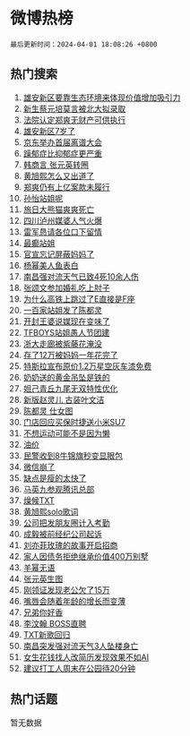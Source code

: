 # 微博热榜

`最后更新时间：2024-04-01 18:08:26 +0800`

## 热门搜索

1. [雄安新区要靠生态环境来体现价值增加吸引力](https://m.weibo.cn/search?containerid=100103type%3D1%26t%3D10%26q%3D%23%E9%9B%84%E5%AE%89%E6%96%B0%E5%8C%BA%E8%A6%81%E9%9D%A0%E7%94%9F%E6%80%81%E7%8E%AF%E5%A2%83%E6%9D%A5%E4%BD%93%E7%8E%B0%E4%BB%B7%E5%80%BC%E5%A2%9E%E5%8A%A0%E5%90%B8%E5%BC%95%E5%8A%9B%23&stream_entry_id=51&isnewpage=1&extparam=seat%3D1%26pos%3D0%26stream_entry_id%3D51%26filter_type%3Drealtimehot%26q%3D%2523%25E9%259B%2584%25E5%25AE%2589%25E6%2596%25B0%25E5%258C%25BA%25E8%25A6%2581%25E9%259D%25A0%25E7%2594%259F%25E6%2580%2581%25E7%258E%25AF%25E5%25A2%2583%25E6%259D%25A5%25E4%25BD%2593%25E7%258E%25B0%25E4%25BB%25B7%25E5%2580%25BC%25E5%25A2%259E%25E5%258A%25A0%25E5%2590%25B8%25E5%25BC%2595%25E5%258A%259B%2523%26dgr%3D0%26cate%3D10103%26c_type%3D51%26display_time%3D1711966105%26pre_seqid%3D1711966105017932178148)
1. [新生蔡元培莫言被北大拟录取](https://m.weibo.cn/search?containerid=100103type%3D1%26t%3D10%26q%3D%23%E6%96%B0%E7%94%9F%E8%94%A1%E5%85%83%E5%9F%B9%E8%8E%AB%E8%A8%80%E8%A2%AB%E5%8C%97%E5%A4%A7%E6%8B%9F%E5%BD%95%E5%8F%96%23&stream_entry_id=31&isnewpage=1&extparam=seat%3D1%26realpos%3D1%26flag%3D1%26filter_type%3Drealtimehot%26c_type%3D31%26cate%3D5001%26lcate%3D5001%26stream_entry_id%3D31%26pos%3D0%26q%3D%2523%25E6%2596%25B0%25E7%2594%259F%25E8%2594%25A1%25E5%2585%2583%25E5%259F%25B9%25E8%258E%25AB%25E8%25A8%2580%25E8%25A2%25AB%25E5%258C%2597%25E5%25A4%25A7%25E6%258B%259F%25E5%25BD%2595%25E5%258F%2596%2523%26dgr%3D0%26band_rank%3D1%26display_time%3D1711966105%26pre_seqid%3D1711966105017932178148)
1. [法院认定郑爽无财产可供执行](https://m.weibo.cn/search?containerid=100103type%3D1%26t%3D10%26q%3D%23%E6%B3%95%E9%99%A2%E8%AE%A4%E5%AE%9A%E9%83%91%E7%88%BD%E6%97%A0%E8%B4%A2%E4%BA%A7%E5%8F%AF%E4%BE%9B%E6%89%A7%E8%A1%8C%23&stream_entry_id=31&isnewpage=1&extparam=seat%3D1%26realpos%3D2%26flag%3D2%26filter_type%3Drealtimehot%26c_type%3D31%26cate%3D5001%26lcate%3D5001%26stream_entry_id%3D31%26pos%3D1%26q%3D%2523%25E6%25B3%2595%25E9%2599%25A2%25E8%25AE%25A4%25E5%25AE%259A%25E9%2583%2591%25E7%2588%25BD%25E6%2597%25A0%25E8%25B4%25A2%25E4%25BA%25A7%25E5%258F%25AF%25E4%25BE%259B%25E6%2589%25A7%25E8%25A1%258C%2523%26dgr%3D0%26band_rank%3D2%26display_time%3D1711966105%26pre_seqid%3D1711966105017932178148)
1. [雄安新区7岁了](https://m.weibo.cn/search?containerid=100103type%3D1%26t%3D10%26q%3D%23%E9%9B%84%E5%AE%89%E6%96%B0%E5%8C%BA7%E5%B2%81%E4%BA%86%23&stream_entry_id=31&isnewpage=1&extparam=seat%3D1%26realpos%3D3%26flag%3D0%26filter_type%3Drealtimehot%26c_type%3D31%26cate%3D5001%26lcate%3D5001%26stream_entry_id%3D31%26pos%3D2%26q%3D%2523%25E9%259B%2584%25E5%25AE%2589%25E6%2596%25B0%25E5%258C%25BA7%25E5%25B2%2581%25E4%25BA%2586%2523%26dgr%3D0%26band_rank%3D3%26display_time%3D1711966105%26pre_seqid%3D1711966105017932178148)
1. [京东举办首届离谱大会](https://m.weibo.cn/search?containerid=100103type%3D1%26t%3D10%26q%3D%23%E4%BA%AC%E4%B8%9C%E4%B8%BE%E5%8A%9E%E9%A6%96%E5%B1%8A%E7%A6%BB%E8%B0%B1%E5%A4%A7%E4%BC%9A%23&stream_entry_id=31&isnewpage=1&extparam=seat%3D1%26filter_type%3Drealtimehot%26adid%3D229840%26cate%3D5001%26lcate%3D5001%26stream_entry_id%3D31%26band_rank%3D4%26topic_ad%3D1%26pos%3D3%26q%3D%2523%25E4%25BA%25AC%25E4%25B8%259C%25E4%25B8%25BE%25E5%258A%259E%25E9%25A6%2596%25E5%25B1%258A%25E7%25A6%25BB%25E8%25B0%25B1%25E5%25A4%25A7%25E4%25BC%259A%2523%26dgr%3D0%26is_ad_pos%3D1%26c_type%3D31%26display_time%3D1711966105%26pre_seqid%3D1711966105017932178148)
1. [躁郁症比抑郁症更严重](https://m.weibo.cn/search?containerid=100103type%3D1%26t%3D10%26q%3D%23%E8%BA%81%E9%83%81%E7%97%87%E6%AF%94%E6%8A%91%E9%83%81%E7%97%87%E6%9B%B4%E4%B8%A5%E9%87%8D%23&stream_entry_id=31&isnewpage=1&extparam=seat%3D1%26realpos%3D4%26flag%3D1%26filter_type%3Drealtimehot%26c_type%3D31%26cate%3D5001%26lcate%3D5001%26stream_entry_id%3D31%26pos%3D4%26q%3D%2523%25E8%25BA%2581%25E9%2583%2581%25E7%2597%2587%25E6%25AF%2594%25E6%258A%2591%25E9%2583%2581%25E7%2597%2587%25E6%259B%25B4%25E4%25B8%25A5%25E9%2587%258D%2523%26dgr%3D0%26band_rank%3D4%26display_time%3D1711966105%26pre_seqid%3D1711966105017932178148)
1. [韩商言 张元英转圈](https://m.weibo.cn/search?containerid=100103type%3D1%26t%3D10%26q%3D%E9%9F%A9%E5%95%86%E8%A8%80+%E5%BC%A0%E5%85%83%E8%8B%B1%E8%BD%AC%E5%9C%88&stream_entry_id=31&isnewpage=1&extparam=seat%3D1%26realpos%3D5%26flag%3D2%26filter_type%3Drealtimehot%26c_type%3D31%26cate%3D5001%26lcate%3D5001%26stream_entry_id%3D31%26pos%3D5%26q%3D%25E9%259F%25A9%25E5%2595%2586%25E8%25A8%2580%2520%25E5%25BC%25A0%25E5%2585%2583%25E8%258B%25B1%25E8%25BD%25AC%25E5%259C%2588%26dgr%3D0%26band_rank%3D5%26display_time%3D1711966105%26pre_seqid%3D1711966105017932178148)
1. [黄旭熙怎么又出道了](https://m.weibo.cn/search?containerid=100103type%3D1%26t%3D10%26q%3D%E9%BB%84%E6%97%AD%E7%86%99%E6%80%8E%E4%B9%88%E5%8F%88%E5%87%BA%E9%81%93%E4%BA%86&stream_entry_id=31&isnewpage=1&extparam=seat%3D1%26realpos%3D6%26flag%3D1%26filter_type%3Drealtimehot%26c_type%3D31%26cate%3D5001%26lcate%3D5001%26stream_entry_id%3D31%26pos%3D6%26q%3D%25E9%25BB%2584%25E6%2597%25AD%25E7%2586%2599%25E6%2580%258E%25E4%25B9%2588%25E5%258F%2588%25E5%2587%25BA%25E9%2581%2593%25E4%25BA%2586%26dgr%3D0%26band_rank%3D6%26display_time%3D1711966105%26pre_seqid%3D1711966105017932178148)
1. [郑爽仍有上亿案款未履行](https://m.weibo.cn/search?containerid=100103type%3D1%26t%3D10%26q%3D%23%E9%83%91%E7%88%BD%E4%BB%8D%E6%9C%89%E4%B8%8A%E4%BA%BF%E6%A1%88%E6%AC%BE%E6%9C%AA%E5%B1%A5%E8%A1%8C%23&stream_entry_id=31&isnewpage=1&extparam=seat%3D1%26realpos%3D7%26flag%3D1%26filter_type%3Drealtimehot%26c_type%3D31%26cate%3D5001%26lcate%3D5001%26stream_entry_id%3D31%26pos%3D7%26q%3D%2523%25E9%2583%2591%25E7%2588%25BD%25E4%25BB%258D%25E6%259C%2589%25E4%25B8%258A%25E4%25BA%25BF%25E6%25A1%2588%25E6%25AC%25BE%25E6%259C%25AA%25E5%25B1%25A5%25E8%25A1%258C%2523%26dgr%3D0%26band_rank%3D7%26display_time%3D1711966105%26pre_seqid%3D1711966105017932178148)
1. [孙怡站姐呢](https://m.weibo.cn/search?containerid=100103type%3D1%26t%3D10%26q%3D%23%E5%AD%99%E6%80%A1%E7%AB%99%E5%A7%90%E5%91%A2%23&stream_entry_id=31&isnewpage=1&extparam=seat%3D1%26realpos%3D8%26flag%3D1%26filter_type%3Drealtimehot%26c_type%3D31%26cate%3D5001%26lcate%3D5001%26stream_entry_id%3D31%26pos%3D8%26q%3D%2523%25E5%25AD%2599%25E6%2580%25A1%25E7%25AB%2599%25E5%25A7%2590%25E5%2591%25A2%2523%26dgr%3D0%26band_rank%3D8%26display_time%3D1711966105%26pre_seqid%3D1711966105017932178148)
1. [旅日大熊猫爽爽死亡](https://m.weibo.cn/search?containerid=100103type%3D1%26t%3D10%26q%3D%23%E6%97%85%E6%97%A5%E5%A4%A7%E7%86%8A%E7%8C%AB%E7%88%BD%E7%88%BD%E6%AD%BB%E4%BA%A1%23&stream_entry_id=31&isnewpage=1&extparam=seat%3D1%26realpos%3D9%26flag%3D0%26filter_type%3Drealtimehot%26c_type%3D31%26cate%3D5001%26lcate%3D5001%26stream_entry_id%3D31%26pos%3D9%26q%3D%2523%25E6%2597%2585%25E6%2597%25A5%25E5%25A4%25A7%25E7%2586%258A%25E7%258C%25AB%25E7%2588%25BD%25E7%2588%25BD%25E6%25AD%25BB%25E4%25BA%25A1%2523%26dgr%3D0%26band_rank%3D9%26display_time%3D1711966105%26pre_seqid%3D1711966105017932178148)
1. [四川泸州媒婆人气火爆](https://m.weibo.cn/search?containerid=100103type%3D1%26t%3D10%26q%3D%23%E5%9B%9B%E5%B7%9D%E6%B3%B8%E5%B7%9E%E5%AA%92%E5%A9%86%E4%BA%BA%E6%B0%94%E7%81%AB%E7%88%86%23&stream_entry_id=31&isnewpage=1&extparam=seat%3D1%26realpos%3D10%26flag%3D32768%26filter_type%3Drealtimehot%26c_type%3D31%26cate%3D5001%26lcate%3D5001%26stream_entry_id%3D31%26pos%3D10%26q%3D%2523%25E5%259B%259B%25E5%25B7%259D%25E6%25B3%25B8%25E5%25B7%259E%25E5%25AA%2592%25E5%25A9%2586%25E4%25BA%25BA%25E6%25B0%2594%25E7%2581%25AB%25E7%2588%2586%2523%26dgr%3D0%26band_rank%3D10%26display_time%3D1711966105%26pre_seqid%3D1711966105017932178148)
1. [雷军恳请各位口下留情](https://m.weibo.cn/search?containerid=100103type%3D1%26t%3D10%26q%3D%23%E9%9B%B7%E5%86%9B%E6%81%B3%E8%AF%B7%E5%90%84%E4%BD%8D%E5%8F%A3%E4%B8%8B%E7%95%99%E6%83%85%23&stream_entry_id=31&isnewpage=1&extparam=seat%3D1%26realpos%3D11%26flag%3D1%26filter_type%3Drealtimehot%26c_type%3D31%26cate%3D5001%26lcate%3D5001%26stream_entry_id%3D31%26pos%3D11%26q%3D%2523%25E9%259B%25B7%25E5%2586%259B%25E6%2581%25B3%25E8%25AF%25B7%25E5%2590%2584%25E4%25BD%258D%25E5%258F%25A3%25E4%25B8%258B%25E7%2595%2599%25E6%2583%2585%2523%26dgr%3D0%26band_rank%3D11%26display_time%3D1711966105%26pre_seqid%3D1711966105017932178148)
1. [最癫站姐](https://m.weibo.cn/search?containerid=100103type%3D1%26t%3D10%26q%3D%E6%9C%80%E7%99%AB%E7%AB%99%E5%A7%90&stream_entry_id=31&isnewpage=1&extparam=seat%3D1%26realpos%3D12%26flag%3D2%26filter_type%3Drealtimehot%26c_type%3D31%26cate%3D5001%26lcate%3D5001%26stream_entry_id%3D31%26pos%3D12%26q%3D%25E6%259C%2580%25E7%2599%25AB%25E7%25AB%2599%25E5%25A7%2590%26dgr%3D0%26band_rank%3D12%26display_time%3D1711966105%26pre_seqid%3D1711966105017932178148)
1. [官宣忘记屏蔽妈妈了](https://m.weibo.cn/search?containerid=100103type%3D1%26t%3D10%26q%3D%23%E5%AE%98%E5%AE%A3%E5%BF%98%E8%AE%B0%E5%B1%8F%E8%94%BD%E5%A6%88%E5%A6%88%E4%BA%86%23&stream_entry_id=31&isnewpage=1&extparam=seat%3D1%26realpos%3D13%26flag%3D1%26filter_type%3Drealtimehot%26c_type%3D31%26cate%3D5001%26lcate%3D5001%26stream_entry_id%3D31%26pos%3D13%26q%3D%2523%25E5%25AE%2598%25E5%25AE%25A3%25E5%25BF%2598%25E8%25AE%25B0%25E5%25B1%258F%25E8%2594%25BD%25E5%25A6%2588%25E5%25A6%2588%25E4%25BA%2586%2523%26dgr%3D0%26band_rank%3D13%26display_time%3D1711966105%26pre_seqid%3D1711966105017932178148)
1. [杨幂美人鱼表白](https://m.weibo.cn/search?containerid=100103type%3D1%26t%3D10%26q%3D%23%E6%9D%A8%E5%B9%82%E7%BE%8E%E4%BA%BA%E9%B1%BC%E8%A1%A8%E7%99%BD%23&stream_entry_id=31&isnewpage=1&extparam=seat%3D1%26realpos%3D14%26flag%3D1%26filter_type%3Drealtimehot%26c_type%3D31%26cate%3D5001%26lcate%3D5001%26stream_entry_id%3D31%26pos%3D14%26q%3D%2523%25E6%259D%25A8%25E5%25B9%2582%25E7%25BE%258E%25E4%25BA%25BA%25E9%25B1%25BC%25E8%25A1%25A8%25E7%2599%25BD%2523%26dgr%3D0%26band_rank%3D14%26display_time%3D1711966105%26pre_seqid%3D1711966105017932178148)
1. [南昌强对流天气已致4死10余人伤](https://m.weibo.cn/search?containerid=100103type%3D1%26t%3D10%26q%3D%23%E5%8D%97%E6%98%8C%E5%BC%BA%E5%AF%B9%E6%B5%81%E5%A4%A9%E6%B0%94%E5%B7%B2%E8%87%B44%E6%AD%BB10%E4%BD%99%E4%BA%BA%E4%BC%A4%23&stream_entry_id=31&isnewpage=1&extparam=seat%3D1%26realpos%3D15%26flag%3D0%26filter_type%3Drealtimehot%26c_type%3D31%26cate%3D5001%26lcate%3D5001%26stream_entry_id%3D31%26pos%3D15%26q%3D%2523%25E5%258D%2597%25E6%2598%258C%25E5%25BC%25BA%25E5%25AF%25B9%25E6%25B5%2581%25E5%25A4%25A9%25E6%25B0%2594%25E5%25B7%25B2%25E8%2587%25B44%25E6%25AD%25BB10%25E4%25BD%2599%25E4%25BA%25BA%25E4%25BC%25A4%2523%26dgr%3D0%26band_rank%3D15%26display_time%3D1711966105%26pre_seqid%3D1711966105017932178148)
1. [张颂文参加婚礼吃上肘子](https://m.weibo.cn/search?containerid=100103type%3D1%26t%3D10%26q%3D%23%E5%BC%A0%E9%A2%82%E6%96%87%E5%8F%82%E5%8A%A0%E5%A9%9A%E7%A4%BC%E5%90%83%E4%B8%8A%E8%82%98%E5%AD%90%23&stream_entry_id=31&isnewpage=1&extparam=seat%3D1%26realpos%3D16%26flag%3D2%26filter_type%3Drealtimehot%26c_type%3D31%26cate%3D5001%26lcate%3D5001%26stream_entry_id%3D31%26pos%3D16%26q%3D%2523%25E5%25BC%25A0%25E9%25A2%2582%25E6%2596%2587%25E5%258F%2582%25E5%258A%25A0%25E5%25A9%259A%25E7%25A4%25BC%25E5%2590%2583%25E4%25B8%258A%25E8%2582%2598%25E5%25AD%2590%2523%26dgr%3D0%26band_rank%3D16%26display_time%3D1711966105%26pre_seqid%3D1711966105017932178148)
1. [为什么高铁上跳过了E直接是F座](https://m.weibo.cn/search?containerid=100103type%3D1%26t%3D10%26q%3D%23%E4%B8%BA%E4%BB%80%E4%B9%88%E9%AB%98%E9%93%81%E4%B8%8A%E8%B7%B3%E8%BF%87%E4%BA%86E%E7%9B%B4%E6%8E%A5%E6%98%AFF%E5%BA%A7%23&stream_entry_id=31&isnewpage=1&extparam=seat%3D1%26realpos%3D17%26flag%3D0%26filter_type%3Drealtimehot%26c_type%3D31%26cate%3D5001%26lcate%3D5001%26stream_entry_id%3D31%26pos%3D17%26q%3D%2523%25E4%25B8%25BA%25E4%25BB%2580%25E4%25B9%2588%25E9%25AB%2598%25E9%2593%2581%25E4%25B8%258A%25E8%25B7%25B3%25E8%25BF%2587%25E4%25BA%2586E%25E7%259B%25B4%25E6%258E%25A5%25E6%2598%25AFF%25E5%25BA%25A7%2523%26dgr%3D0%26band_rank%3D17%26display_time%3D1711966105%26pre_seqid%3D1711966105017932178148)
1. [一百家站姐发了陈都灵](https://m.weibo.cn/search?containerid=100103type%3D1%26t%3D10%26q%3D%23%E4%B8%80%E7%99%BE%E5%AE%B6%E7%AB%99%E5%A7%90%E5%8F%91%E4%BA%86%E9%99%88%E9%83%BD%E7%81%B5%23&stream_entry_id=31&isnewpage=1&extparam=seat%3D1%26realpos%3D18%26flag%3D2%26filter_type%3Drealtimehot%26c_type%3D31%26cate%3D5001%26lcate%3D5001%26stream_entry_id%3D31%26pos%3D18%26q%3D%2523%25E4%25B8%2580%25E7%2599%25BE%25E5%25AE%25B6%25E7%25AB%2599%25E5%25A7%2590%25E5%258F%2591%25E4%25BA%2586%25E9%2599%2588%25E9%2583%25BD%25E7%2581%25B5%2523%26dgr%3D0%26band_rank%3D18%26display_time%3D1711966105%26pre_seqid%3D1711966105017932178148)
1. [开封王婆说媒现在变味了](https://m.weibo.cn/search?containerid=100103type%3D1%26t%3D10%26q%3D%23%E5%BC%80%E5%B0%81%E7%8E%8B%E5%A9%86%E8%AF%B4%E5%AA%92%E7%8E%B0%E5%9C%A8%E5%8F%98%E5%91%B3%E4%BA%86%23&stream_entry_id=31&isnewpage=1&extparam=seat%3D1%26realpos%3D19%26flag%3D0%26filter_type%3Drealtimehot%26c_type%3D31%26cate%3D5001%26lcate%3D5001%26stream_entry_id%3D31%26pos%3D19%26q%3D%2523%25E5%25BC%2580%25E5%25B0%2581%25E7%258E%258B%25E5%25A9%2586%25E8%25AF%25B4%25E5%25AA%2592%25E7%258E%25B0%25E5%259C%25A8%25E5%258F%2598%25E5%2591%25B3%25E4%25BA%2586%2523%26dgr%3D0%26band_rank%3D19%26display_time%3D1711966105%26pre_seqid%3D1711966105017932178148)
1. [TFBOYS站姐愚人节团建](https://m.weibo.cn/search?containerid=100103type%3D1%26t%3D10%26q%3D%23TFBOYS%E7%AB%99%E5%A7%90%E6%84%9A%E4%BA%BA%E8%8A%82%E5%9B%A2%E5%BB%BA%23&stream_entry_id=31&isnewpage=1&extparam=seat%3D1%26realpos%3D20%26flag%3D0%26filter_type%3Drealtimehot%26c_type%3D31%26cate%3D5001%26lcate%3D5001%26stream_entry_id%3D31%26pos%3D20%26q%3D%2523TFBOYS%25E7%25AB%2599%25E5%25A7%2590%25E6%2584%259A%25E4%25BA%25BA%25E8%258A%2582%25E5%259B%25A2%25E5%25BB%25BA%2523%26dgr%3D0%26band_rank%3D20%26display_time%3D1711966105%26pre_seqid%3D1711966105017932178148)
1. [浙大走廊被紫藤花淹没](https://m.weibo.cn/search?containerid=100103type%3D1%26t%3D10%26q%3D%23%E6%B5%99%E5%A4%A7%E8%B5%B0%E5%BB%8A%E8%A2%AB%E7%B4%AB%E8%97%A4%E8%8A%B1%E6%B7%B9%E6%B2%A1%23&stream_entry_id=31&isnewpage=1&extparam=seat%3D1%26realpos%3D21%26flag%3D32768%26filter_type%3Drealtimehot%26c_type%3D31%26cate%3D5001%26lcate%3D5001%26stream_entry_id%3D31%26pos%3D21%26q%3D%2523%25E6%25B5%2599%25E5%25A4%25A7%25E8%25B5%25B0%25E5%25BB%258A%25E8%25A2%25AB%25E7%25B4%25AB%25E8%2597%25A4%25E8%258A%25B1%25E6%25B7%25B9%25E6%25B2%25A1%2523%26dgr%3D0%26band_rank%3D21%26display_time%3D1711966105%26pre_seqid%3D1711966105017932178148)
1. [存了12万被妈妈一年花完了](https://m.weibo.cn/search?containerid=100103type%3D1%26t%3D10%26q%3D%23%E5%AD%98%E4%BA%8612%E4%B8%87%E8%A2%AB%E5%A6%88%E5%A6%88%E4%B8%80%E5%B9%B4%E8%8A%B1%E5%AE%8C%E4%BA%86%23&stream_entry_id=31&isnewpage=1&extparam=seat%3D1%26realpos%3D22%26flag%3D0%26filter_type%3Drealtimehot%26c_type%3D31%26cate%3D5001%26lcate%3D5001%26stream_entry_id%3D31%26pos%3D22%26q%3D%2523%25E5%25AD%2598%25E4%25BA%258612%25E4%25B8%2587%25E8%25A2%25AB%25E5%25A6%2588%25E5%25A6%2588%25E4%25B8%2580%25E5%25B9%25B4%25E8%258A%25B1%25E5%25AE%258C%25E4%25BA%2586%2523%26dgr%3D0%26band_rank%3D22%26display_time%3D1711966105%26pre_seqid%3D1711966105017932178148)
1. [特斯拉宣布原价1.2万星空灰车漆免费](https://m.weibo.cn/search?containerid=100103type%3D1%26t%3D10%26q%3D%23%E7%89%B9%E6%96%AF%E6%8B%89%E5%AE%A3%E5%B8%83%E5%8E%9F%E4%BB%B71.2%E4%B8%87%E6%98%9F%E7%A9%BA%E7%81%B0%E8%BD%A6%E6%BC%86%E5%85%8D%E8%B4%B9%23&stream_entry_id=31&isnewpage=1&extparam=seat%3D1%26realpos%3D23%26flag%3D0%26filter_type%3Drealtimehot%26c_type%3D31%26cate%3D5001%26lcate%3D5001%26stream_entry_id%3D31%26pos%3D23%26q%3D%2523%25E7%2589%25B9%25E6%2596%25AF%25E6%258B%2589%25E5%25AE%25A3%25E5%25B8%2583%25E5%258E%259F%25E4%25BB%25B71.2%25E4%25B8%2587%25E6%2598%259F%25E7%25A9%25BA%25E7%2581%25B0%25E8%25BD%25A6%25E6%25BC%2586%25E5%2585%258D%25E8%25B4%25B9%2523%26dgr%3D0%26band_rank%3D23%26display_time%3D1711966105%26pre_seqid%3D1711966105017932178148)
1. [奶奶送的黄金吊坠是铁的](https://m.weibo.cn/search?containerid=100103type%3D1%26t%3D10%26q%3D%23%E5%A5%B6%E5%A5%B6%E9%80%81%E7%9A%84%E9%BB%84%E9%87%91%E5%90%8A%E5%9D%A0%E6%98%AF%E9%93%81%E7%9A%84%23&stream_entry_id=31&isnewpage=1&extparam=seat%3D1%26realpos%3D24%26flag%3D1%26filter_type%3Drealtimehot%26c_type%3D31%26cate%3D5001%26lcate%3D5001%26stream_entry_id%3D31%26pos%3D24%26q%3D%2523%25E5%25A5%25B6%25E5%25A5%25B6%25E9%2580%2581%25E7%259A%2584%25E9%25BB%2584%25E9%2587%2591%25E5%2590%258A%25E5%259D%25A0%25E6%2598%25AF%25E9%2593%2581%25E7%259A%2584%2523%26dgr%3D0%26band_rank%3D24%26display_time%3D1711966105%26pre_seqid%3D1711966105017932178148)
1. [妲己青丘九尾无双特性优化](https://m.weibo.cn/search?containerid=100103type%3D1%26t%3D10%26q%3D%23%E5%A6%B2%E5%B7%B1%E9%9D%92%E4%B8%98%E4%B9%9D%E5%B0%BE%E6%97%A0%E5%8F%8C%E7%89%B9%E6%80%A7%E4%BC%98%E5%8C%96%23&stream_entry_id=31&isnewpage=1&extparam=seat%3D1%26realpos%3D25%26flag%3D1%26filter_type%3Drealtimehot%26c_type%3D31%26cate%3D5001%26lcate%3D5001%26stream_entry_id%3D31%26pos%3D25%26q%3D%2523%25E5%25A6%25B2%25E5%25B7%25B1%25E9%259D%2592%25E4%25B8%2598%25E4%25B9%259D%25E5%25B0%25BE%25E6%2597%25A0%25E5%258F%258C%25E7%2589%25B9%25E6%2580%25A7%25E4%25BC%2598%25E5%258C%2596%2523%26dgr%3D0%26band_rank%3D25%26display_time%3D1711966105%26pre_seqid%3D1711966105017932178148)
1. [新版赵灵儿 古装叶文洁](https://m.weibo.cn/search?containerid=100103type%3D1%26t%3D10%26q%3D%E6%96%B0%E7%89%88%E8%B5%B5%E7%81%B5%E5%84%BF+%E5%8F%A4%E8%A3%85%E5%8F%B6%E6%96%87%E6%B4%81&stream_entry_id=31&isnewpage=1&extparam=seat%3D1%26realpos%3D26%26flag%3D1%26filter_type%3Drealtimehot%26c_type%3D31%26cate%3D5001%26lcate%3D5001%26stream_entry_id%3D31%26pos%3D26%26q%3D%25E6%2596%25B0%25E7%2589%2588%25E8%25B5%25B5%25E7%2581%25B5%25E5%2584%25BF%2520%25E5%258F%25A4%25E8%25A3%2585%25E5%258F%25B6%25E6%2596%2587%25E6%25B4%2581%26dgr%3D0%26band_rank%3D26%26display_time%3D1711966105%26pre_seqid%3D1711966105017932178148)
1. [陈都灵 仕女图](https://m.weibo.cn/search?containerid=100103type%3D1%26t%3D10%26q%3D%E9%99%88%E9%83%BD%E7%81%B5+%E4%BB%95%E5%A5%B3%E5%9B%BE&stream_entry_id=31&isnewpage=1&extparam=seat%3D1%26realpos%3D27%26flag%3D1%26filter_type%3Drealtimehot%26c_type%3D31%26cate%3D5001%26lcate%3D5001%26stream_entry_id%3D31%26pos%3D27%26q%3D%25E9%2599%2588%25E9%2583%25BD%25E7%2581%25B5%2520%25E4%25BB%2595%25E5%25A5%25B3%25E5%259B%25BE%26dgr%3D0%26band_rank%3D27%26display_time%3D1711966105%26pre_seqid%3D1711966105017932178148)
1. [门店回应买保时捷送小米SU7](https://m.weibo.cn/search?containerid=100103type%3D1%26t%3D10%26q%3D%23%E9%97%A8%E5%BA%97%E5%9B%9E%E5%BA%94%E4%B9%B0%E4%BF%9D%E6%97%B6%E6%8D%B7%E9%80%81%E5%B0%8F%E7%B1%B3SU7%23&stream_entry_id=31&isnewpage=1&extparam=seat%3D1%26realpos%3D28%26flag%3D1%26filter_type%3Drealtimehot%26c_type%3D31%26cate%3D5001%26lcate%3D5001%26stream_entry_id%3D31%26pos%3D28%26q%3D%2523%25E9%2597%25A8%25E5%25BA%2597%25E5%259B%259E%25E5%25BA%2594%25E4%25B9%25B0%25E4%25BF%259D%25E6%2597%25B6%25E6%258D%25B7%25E9%2580%2581%25E5%25B0%258F%25E7%25B1%25B3SU7%2523%26dgr%3D0%26band_rank%3D28%26display_time%3D1711966105%26pre_seqid%3D1711966105017932178148)
1. [不想运动可能不是因为懒](https://m.weibo.cn/search?containerid=100103type%3D1%26t%3D10%26q%3D%23%E4%B8%8D%E6%83%B3%E8%BF%90%E5%8A%A8%E5%8F%AF%E8%83%BD%E4%B8%8D%E6%98%AF%E5%9B%A0%E4%B8%BA%E6%87%92%23&stream_entry_id=31&isnewpage=1&extparam=seat%3D1%26realpos%3D29%26flag%3D1%26filter_type%3Drealtimehot%26c_type%3D31%26cate%3D5001%26lcate%3D5001%26stream_entry_id%3D31%26pos%3D29%26q%3D%2523%25E4%25B8%258D%25E6%2583%25B3%25E8%25BF%2590%25E5%258A%25A8%25E5%258F%25AF%25E8%2583%25BD%25E4%25B8%258D%25E6%2598%25AF%25E5%259B%25A0%25E4%25B8%25BA%25E6%2587%2592%2523%26dgr%3D0%26band_rank%3D29%26display_time%3D1711966105%26pre_seqid%3D1711966105017932178148)
1. [油价](https://m.weibo.cn/search?containerid=100103type%3D1%26t%3D10%26q%3D%E6%B2%B9%E4%BB%B7&stream_entry_id=31&isnewpage=1&extparam=seat%3D1%26realpos%3D30%26flag%3D1%26filter_type%3Drealtimehot%26c_type%3D31%26cate%3D5001%26lcate%3D5001%26stream_entry_id%3D31%26pos%3D30%26q%3D%25E6%25B2%25B9%25E4%25BB%25B7%26dgr%3D0%26band_rank%3D30%26display_time%3D1711966105%26pre_seqid%3D1711966105017932178148)
1. [民警收到8牛锦旗秒变显眼包](https://m.weibo.cn/search?containerid=100103type%3D1%26t%3D10%26q%3D%23%E6%B0%91%E8%AD%A6%E6%94%B6%E5%88%B08%E7%89%9B%E9%94%A6%E6%97%97%E7%A7%92%E5%8F%98%E6%98%BE%E7%9C%BC%E5%8C%85%23&stream_entry_id=31&isnewpage=1&extparam=seat%3D1%26realpos%3D31%26flag%3D32768%26filter_type%3Drealtimehot%26c_type%3D31%26cate%3D5001%26lcate%3D5001%26stream_entry_id%3D31%26pos%3D31%26q%3D%2523%25E6%25B0%2591%25E8%25AD%25A6%25E6%2594%25B6%25E5%2588%25B08%25E7%2589%259B%25E9%2594%25A6%25E6%2597%2597%25E7%25A7%2592%25E5%258F%2598%25E6%2598%25BE%25E7%259C%25BC%25E5%258C%2585%2523%26dgr%3D0%26band_rank%3D31%26display_time%3D1711966105%26pre_seqid%3D1711966105017932178148)
1. [微信崩了](https://m.weibo.cn/search?containerid=100103type%3D1%26t%3D10%26q%3D%E5%BE%AE%E4%BF%A1%E5%B4%A9%E4%BA%86&stream_entry_id=31&isnewpage=1&extparam=seat%3D1%26realpos%3D32%26flag%3D1%26filter_type%3Drealtimehot%26c_type%3D31%26cate%3D5001%26lcate%3D5001%26stream_entry_id%3D31%26pos%3D32%26q%3D%25E5%25BE%25AE%25E4%25BF%25A1%25E5%25B4%25A9%25E4%25BA%2586%26dgr%3D0%26band_rank%3D32%26display_time%3D1711966105%26pre_seqid%3D1711966105017932178148)
1. [缺点是瘦的太快了](https://m.weibo.cn/search?containerid=100103type%3D1%26t%3D10%26q%3D%E7%BC%BA%E7%82%B9%E6%98%AF%E7%98%A6%E7%9A%84%E5%A4%AA%E5%BF%AB%E4%BA%86&stream_entry_id=31&isnewpage=1&extparam=seat%3D1%26realpos%3D33%26flag%3D1%26filter_type%3Drealtimehot%26c_type%3D31%26cate%3D5001%26lcate%3D5001%26stream_entry_id%3D31%26pos%3D33%26q%3D%25E7%25BC%25BA%25E7%2582%25B9%25E6%2598%25AF%25E7%2598%25A6%25E7%259A%2584%25E5%25A4%25AA%25E5%25BF%25AB%25E4%25BA%2586%26dgr%3D0%26band_rank%3D33%26display_time%3D1711966105%26pre_seqid%3D1711966105017932178148)
1. [马英九参观腾讯总部](https://m.weibo.cn/search?containerid=100103type%3D1%26t%3D10%26q%3D%23%E9%A9%AC%E8%8B%B1%E4%B9%9D%E5%8F%82%E8%A7%82%E8%85%BE%E8%AE%AF%E6%80%BB%E9%83%A8%23&stream_entry_id=31&isnewpage=1&extparam=seat%3D1%26realpos%3D34%26flag%3D1%26filter_type%3Drealtimehot%26c_type%3D31%26cate%3D5001%26lcate%3D5001%26stream_entry_id%3D31%26pos%3D34%26q%3D%2523%25E9%25A9%25AC%25E8%258B%25B1%25E4%25B9%259D%25E5%258F%2582%25E8%25A7%2582%25E8%2585%25BE%25E8%25AE%25AF%25E6%2580%25BB%25E9%2583%25A8%2523%26dgr%3D0%26band_rank%3D34%26display_time%3D1711966105%26pre_seqid%3D1711966105017932178148)
1. [燥候TXT](https://m.weibo.cn/search?containerid=100103type%3D1%26t%3D10%26q%3D%E7%87%A5%E5%80%99TXT&stream_entry_id=31&isnewpage=1&extparam=seat%3D1%26realpos%3D35%26flag%3D0%26filter_type%3Drealtimehot%26c_type%3D31%26cate%3D5001%26lcate%3D5001%26stream_entry_id%3D31%26pos%3D35%26q%3D%25E7%2587%25A5%25E5%2580%2599TXT%26dgr%3D0%26band_rank%3D35%26display_time%3D1711966105%26pre_seqid%3D1711966105017932178148)
1. [黄旭熙solo歌词](https://m.weibo.cn/search?containerid=100103type%3D1%26t%3D10%26q%3D%23%E9%BB%84%E6%97%AD%E7%86%99solo%E6%AD%8C%E8%AF%8D%23&stream_entry_id=31&isnewpage=1&extparam=seat%3D1%26realpos%3D36%26flag%3D1%26filter_type%3Drealtimehot%26c_type%3D31%26cate%3D5001%26lcate%3D5001%26stream_entry_id%3D31%26pos%3D36%26q%3D%2523%25E9%25BB%2584%25E6%2597%25AD%25E7%2586%2599solo%25E6%25AD%258C%25E8%25AF%258D%2523%26dgr%3D0%26band_rank%3D36%26display_time%3D1711966105%26pre_seqid%3D1711966105017932178148)
1. [公司把发朋友圈计入考勤](https://m.weibo.cn/search?containerid=100103type%3D1%26t%3D10%26q%3D%23%E5%85%AC%E5%8F%B8%E6%8A%8A%E5%8F%91%E6%9C%8B%E5%8F%8B%E5%9C%88%E8%AE%A1%E5%85%A5%E8%80%83%E5%8B%A4%23&stream_entry_id=31&isnewpage=1&extparam=seat%3D1%26realpos%3D37%26flag%3D1%26filter_type%3Drealtimehot%26c_type%3D31%26cate%3D5001%26lcate%3D5001%26stream_entry_id%3D31%26pos%3D37%26q%3D%2523%25E5%2585%25AC%25E5%258F%25B8%25E6%258A%258A%25E5%258F%2591%25E6%259C%258B%25E5%258F%258B%25E5%259C%2588%25E8%25AE%25A1%25E5%2585%25A5%25E8%2580%2583%25E5%258B%25A4%2523%26dgr%3D0%26band_rank%3D37%26display_time%3D1711966105%26pre_seqid%3D1711966105017932178148)
1. [成毅被前经纪公司起诉](https://m.weibo.cn/search?containerid=100103type%3D1%26t%3D10%26q%3D%23%E6%88%90%E6%AF%85%E8%A2%AB%E5%89%8D%E7%BB%8F%E7%BA%AA%E5%85%AC%E5%8F%B8%E8%B5%B7%E8%AF%89%23&stream_entry_id=31&isnewpage=1&extparam=seat%3D1%26realpos%3D38%26flag%3D0%26filter_type%3Drealtimehot%26c_type%3D31%26cate%3D5001%26lcate%3D5001%26stream_entry_id%3D31%26pos%3D38%26q%3D%2523%25E6%2588%2590%25E6%25AF%2585%25E8%25A2%25AB%25E5%2589%258D%25E7%25BB%258F%25E7%25BA%25AA%25E5%2585%25AC%25E5%258F%25B8%25E8%25B5%25B7%25E8%25AF%2589%2523%26dgr%3D0%26band_rank%3D38%26display_time%3D1711966105%26pre_seqid%3D1711966105017932178148)
1. [刘亦菲玫瑰的故事开启招商](https://m.weibo.cn/search?containerid=100103type%3D1%26t%3D10%26q%3D%23%E5%88%98%E4%BA%A6%E8%8F%B2%E7%8E%AB%E7%91%B0%E7%9A%84%E6%95%85%E4%BA%8B%E5%BC%80%E5%90%AF%E6%8B%9B%E5%95%86%23&stream_entry_id=31&isnewpage=1&extparam=seat%3D1%26realpos%3D39%26flag%3D1%26filter_type%3Drealtimehot%26c_type%3D31%26cate%3D5001%26lcate%3D5001%26stream_entry_id%3D31%26pos%3D39%26q%3D%2523%25E5%2588%2598%25E4%25BA%25A6%25E8%258F%25B2%25E7%258E%25AB%25E7%2591%25B0%25E7%259A%2584%25E6%2595%2585%25E4%25BA%258B%25E5%25BC%2580%25E5%2590%25AF%25E6%258B%259B%25E5%2595%2586%2523%26dgr%3D0%26band_rank%3D39%26display_time%3D1711966105%26pre_seqid%3D1711966105017932178148)
1. [家人因债务拒绝继承价值400万别墅](https://m.weibo.cn/search?containerid=100103type%3D1%26t%3D10%26q%3D%23%E5%AE%B6%E4%BA%BA%E5%9B%A0%E5%80%BA%E5%8A%A1%E6%8B%92%E7%BB%9D%E7%BB%A7%E6%89%BF%E4%BB%B7%E5%80%BC400%E4%B8%87%E5%88%AB%E5%A2%85%23&stream_entry_id=31&isnewpage=1&extparam=seat%3D1%26realpos%3D40%26flag%3D0%26filter_type%3Drealtimehot%26c_type%3D31%26cate%3D5001%26lcate%3D5001%26stream_entry_id%3D31%26pos%3D40%26q%3D%2523%25E5%25AE%25B6%25E4%25BA%25BA%25E5%259B%25A0%25E5%2580%25BA%25E5%258A%25A1%25E6%258B%2592%25E7%25BB%259D%25E7%25BB%25A7%25E6%2589%25BF%25E4%25BB%25B7%25E5%2580%25BC400%25E4%25B8%2587%25E5%2588%25AB%25E5%25A2%2585%2523%26dgr%3D0%26band_rank%3D40%26display_time%3D1711966105%26pre_seqid%3D1711966105017932178148)
1. [羊幂无语](https://m.weibo.cn/search?containerid=100103type%3D1%26t%3D10%26q%3D%E7%BE%8A%E5%B9%82%E6%97%A0%E8%AF%AD&stream_entry_id=31&isnewpage=1&extparam=seat%3D1%26realpos%3D41%26flag%3D0%26filter_type%3Drealtimehot%26c_type%3D31%26cate%3D5001%26lcate%3D5001%26stream_entry_id%3D31%26pos%3D41%26q%3D%25E7%25BE%258A%25E5%25B9%2582%25E6%2597%25A0%25E8%25AF%25AD%26dgr%3D0%26band_rank%3D41%26display_time%3D1711966105%26pre_seqid%3D1711966105017932178148)
1. [张元英生图](https://m.weibo.cn/search?containerid=100103type%3D1%26t%3D10%26q%3D%E5%BC%A0%E5%85%83%E8%8B%B1%E7%94%9F%E5%9B%BE&stream_entry_id=31&isnewpage=1&extparam=seat%3D1%26realpos%3D42%26flag%3D0%26filter_type%3Drealtimehot%26c_type%3D31%26cate%3D5001%26lcate%3D5001%26stream_entry_id%3D31%26pos%3D42%26q%3D%25E5%25BC%25A0%25E5%2585%2583%25E8%258B%25B1%25E7%2594%259F%25E5%259B%25BE%26dgr%3D0%26band_rank%3D42%26display_time%3D1711966105%26pre_seqid%3D1711966105017932178148)
1. [刚领证发现老公欠了15万](https://m.weibo.cn/search?containerid=100103type%3D1%26t%3D10%26q%3D%23%E5%88%9A%E9%A2%86%E8%AF%81%E5%8F%91%E7%8E%B0%E8%80%81%E5%85%AC%E6%AC%A0%E4%BA%8615%E4%B8%87%23&stream_entry_id=31&isnewpage=1&extparam=seat%3D1%26realpos%3D43%26flag%3D0%26filter_type%3Drealtimehot%26c_type%3D31%26cate%3D5001%26lcate%3D5001%26stream_entry_id%3D31%26pos%3D43%26q%3D%2523%25E5%2588%259A%25E9%25A2%2586%25E8%25AF%2581%25E5%258F%2591%25E7%258E%25B0%25E8%2580%2581%25E5%2585%25AC%25E6%25AC%25A0%25E4%25BA%258615%25E4%25B8%2587%2523%26dgr%3D0%26band_rank%3D43%26display_time%3D1711966105%26pre_seqid%3D1711966105017932178148)
1. [嘴唇会随着年龄的增长而变薄](https://m.weibo.cn/search?containerid=100103type%3D1%26t%3D10%26q%3D%23%E5%98%B4%E5%94%87%E4%BC%9A%E9%9A%8F%E7%9D%80%E5%B9%B4%E9%BE%84%E7%9A%84%E5%A2%9E%E9%95%BF%E8%80%8C%E5%8F%98%E8%96%84%23&stream_entry_id=31&isnewpage=1&extparam=seat%3D1%26realpos%3D44%26flag%3D1%26filter_type%3Drealtimehot%26c_type%3D31%26cate%3D5001%26lcate%3D5001%26stream_entry_id%3D31%26pos%3D44%26q%3D%2523%25E5%2598%25B4%25E5%2594%2587%25E4%25BC%259A%25E9%259A%258F%25E7%259D%2580%25E5%25B9%25B4%25E9%25BE%2584%25E7%259A%2584%25E5%25A2%259E%25E9%2595%25BF%25E8%2580%258C%25E5%258F%2598%25E8%2596%2584%2523%26dgr%3D0%26band_rank%3D44%26display_time%3D1711966105%26pre_seqid%3D1711966105017932178148)
1. [兄弟你好香](https://m.weibo.cn/search?containerid=100103type%3D1%26t%3D10%26q%3D%E5%85%84%E5%BC%9F%E4%BD%A0%E5%A5%BD%E9%A6%99&stream_entry_id=31&isnewpage=1&extparam=seat%3D1%26realpos%3D45%26flag%3D1%26filter_type%3Drealtimehot%26c_type%3D31%26cate%3D5001%26lcate%3D5001%26stream_entry_id%3D31%26pos%3D45%26q%3D%25E5%2585%2584%25E5%25BC%259F%25E4%25BD%25A0%25E5%25A5%25BD%25E9%25A6%2599%26dgr%3D0%26band_rank%3D45%26display_time%3D1711966105%26pre_seqid%3D1711966105017932178148)
1. [李汶翰 BOSS直聘](https://m.weibo.cn/search?containerid=100103type%3D1%26t%3D10%26q%3D%E6%9D%8E%E6%B1%B6%E7%BF%B0+BOSS%E7%9B%B4%E8%81%98&stream_entry_id=31&isnewpage=1&extparam=seat%3D1%26realpos%3D46%26flag%3D0%26filter_type%3Drealtimehot%26c_type%3D31%26cate%3D5001%26lcate%3D5001%26stream_entry_id%3D31%26pos%3D46%26q%3D%25E6%259D%258E%25E6%25B1%25B6%25E7%25BF%25B0%2520BOSS%25E7%259B%25B4%25E8%2581%2598%26dgr%3D0%26band_rank%3D46%26display_time%3D1711966105%26pre_seqid%3D1711966105017932178148)
1. [TXT新歌回归](https://m.weibo.cn/search?containerid=100103type%3D1%26t%3D10%26q%3D%23TXT%E6%96%B0%E6%AD%8C%E5%9B%9E%E5%BD%92%23&stream_entry_id=31&isnewpage=1&extparam=seat%3D1%26realpos%3D47%26flag%3D1%26filter_type%3Drealtimehot%26c_type%3D31%26cate%3D5001%26lcate%3D5001%26stream_entry_id%3D31%26pos%3D47%26q%3D%2523TXT%25E6%2596%25B0%25E6%25AD%258C%25E5%259B%259E%25E5%25BD%2592%2523%26dgr%3D0%26band_rank%3D47%26display_time%3D1711966105%26pre_seqid%3D1711966105017932178148)
1. [南昌突发强对流天气3人坠楼身亡](https://m.weibo.cn/search?containerid=100103type%3D1%26t%3D10%26q%3D%23%E5%8D%97%E6%98%8C%E7%AA%81%E5%8F%91%E5%BC%BA%E5%AF%B9%E6%B5%81%E5%A4%A9%E6%B0%943%E4%BA%BA%E5%9D%A0%E6%A5%BC%E8%BA%AB%E4%BA%A1%23&stream_entry_id=31&isnewpage=1&extparam=seat%3D1%26realpos%3D48%26flag%3D0%26filter_type%3Drealtimehot%26c_type%3D31%26cate%3D5001%26lcate%3D5001%26stream_entry_id%3D31%26pos%3D48%26q%3D%2523%25E5%258D%2597%25E6%2598%258C%25E7%25AA%2581%25E5%258F%2591%25E5%25BC%25BA%25E5%25AF%25B9%25E6%25B5%2581%25E5%25A4%25A9%25E6%25B0%25943%25E4%25BA%25BA%25E5%259D%25A0%25E6%25A5%25BC%25E8%25BA%25AB%25E4%25BA%25A1%2523%26dgr%3D0%26band_rank%3D48%26display_time%3D1711966105%26pre_seqid%3D1711966105017932178148)
1. [女生花钱找人改简历发现效果不如AI](https://m.weibo.cn/search?containerid=100103type%3D1%26t%3D10%26q%3D%23%E5%A5%B3%E7%94%9F%E8%8A%B1%E9%92%B1%E6%89%BE%E4%BA%BA%E6%94%B9%E7%AE%80%E5%8E%86%E5%8F%91%E7%8E%B0%E6%95%88%E6%9E%9C%E4%B8%8D%E5%A6%82AI%23&stream_entry_id=31&isnewpage=1&extparam=seat%3D1%26realpos%3D49%26flag%3D1%26filter_type%3Drealtimehot%26c_type%3D31%26cate%3D5001%26lcate%3D5001%26stream_entry_id%3D31%26pos%3D49%26q%3D%2523%25E5%25A5%25B3%25E7%2594%259F%25E8%258A%25B1%25E9%2592%25B1%25E6%2589%25BE%25E4%25BA%25BA%25E6%2594%25B9%25E7%25AE%2580%25E5%258E%2586%25E5%258F%2591%25E7%258E%25B0%25E6%2595%2588%25E6%259E%259C%25E4%25B8%258D%25E5%25A6%2582AI%2523%26dgr%3D0%26band_rank%3D49%26display_time%3D1711966105%26pre_seqid%3D1711966105017932178148)
1. [建议打工人周末在公园待20分钟](https://m.weibo.cn/search?containerid=100103type%3D1%26t%3D10%26q%3D%23%E5%BB%BA%E8%AE%AE%E6%89%93%E5%B7%A5%E4%BA%BA%E5%91%A8%E6%9C%AB%E5%9C%A8%E5%85%AC%E5%9B%AD%E5%BE%8520%E5%88%86%E9%92%9F%23&stream_entry_id=31&isnewpage=1&extparam=seat%3D1%26realpos%3D50%26flag%3D1%26filter_type%3Drealtimehot%26c_type%3D31%26cate%3D5001%26lcate%3D5001%26stream_entry_id%3D31%26pos%3D50%26q%3D%2523%25E5%25BB%25BA%25E8%25AE%25AE%25E6%2589%2593%25E5%25B7%25A5%25E4%25BA%25BA%25E5%2591%25A8%25E6%259C%25AB%25E5%259C%25A8%25E5%2585%25AC%25E5%259B%25AD%25E5%25BE%258520%25E5%2588%2586%25E9%2592%259F%2523%26dgr%3D0%26band_rank%3D50%26display_time%3D1711966105%26pre_seqid%3D1711966105017932178148)

## 热门话题

暂无数据
